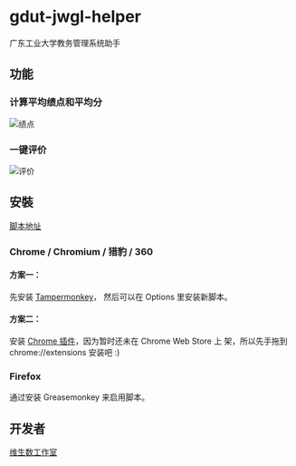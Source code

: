 gdut-jwgl-helper
================
广东工业大学教务管理系统助手

## 功能

### 计算平均绩点和平均分
![绩点](https://raw.github.com/vtmer/gdut-jwgl-helper/master/image/GPA.png)

### 一键评价
![评价](https://raw.github.com/vtmer/gdut-jwgl-helper/master/image/rank.png)

## 安裝

[脚本地址](http://raw.github.com/vtmer/gdut-library-helper/master/gdut_library_helper.js)

### Chrome / Chromium / 猎豹 / 360

#### 方案一：

先安装 [Tampermonkey](https://chrome.google.com/webstore/detail/tampermonkey/dhdgffkkebhmkfjojejmpbldmpobfkfo)，
然后可以在 Options 里安装新脚本。


#### 方案二：

安装 [Chrome 插件](gdut_library_helper.crx)，因为暂时还未在 Chrome Web Store 上
架，所以先手拖到 chrome://extensions 安装吧 :)


### Firefox

通过安装 Greasemonkey 来启用脚本。

## 开发者
[维生数工作室](http://vtmer.com)
